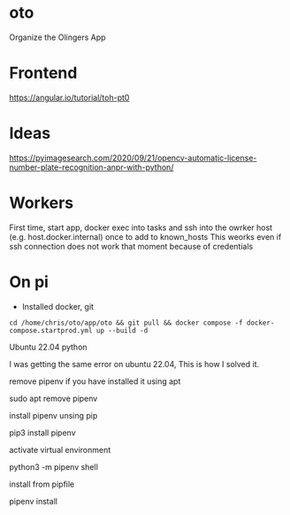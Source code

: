 # oto
Organize the Olingers App

# Frontend

https://angular.io/tutorial/toh-pt0

# Ideas
https://pyimagesearch.com/2020/09/21/opencv-automatic-license-number-plate-recognition-anpr-with-python/

# Workers

First time, start app, docker exec into tasks and ssh into the owrker host (e.g. host.docker.internal) once to add to known_hosts
This weorks even if ssh connection does not work that moment because of credentials

# On pi
- Installed docker, git

```
cd /home/chris/oto/app/oto && git pull && docker compose -f docker-compose.startprod.yml up --build -d
```


Ubuntu 22.04 python


I was getting the same error on ubuntu 22.04, This is how I solved it.

remove pipenv if you have installed it using apt

sudo apt remove pipenv

install pipenv unsing pip

 pip3 install pipenv

activate virtual environment

python3 -m pipenv shell

install from pipfile

pipenv install

